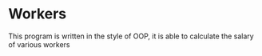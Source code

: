 # Workers
This program is written in the style of OOP, it is able to calculate the salary of various workers
